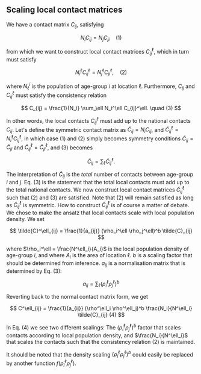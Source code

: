 ## Scaling local contact matrices

We have a contact matrix $C_{ij}$, satisfying

$$
N_i C_{ij} = N_j C_{ji} \quad (1)
$$

 from which we want to construct local contact matrices $C^\ell_{ij}$, which in turn must satisfy

$$
N_i^\ell C^\ell_{ij} = N_j^\ell C^\ell_{ji}, \quad (2)
$$

where $N^i_{\ell}$ is the population of age-group $i$ at location $\ell$. Furthermore, $C_{ij}$ and $C^\ell_{ij}$ must satisfy the consistency relation

$$
C_{ij} = \frac{1}{N_i} \sum_\ell N_i^\ell C_{ij}^\ell. \quad (3)
$$

In other words, the local contacts $C^\ell_{ij}$ must add up to the national contacts $C_{ij}$. Let's define the symmetric contact matrix as $\tilde{C}_{ij} = N_i C_{ij}$, and $\tilde{C}^\ell_{ij} = N^\ell_i C^\ell_{ij}$, in which case (1) and (2) simply becomes symmetry conditions $\tilde{C}_{ij} = \tilde{C}_{ji}$ and $\tilde{C}^\ell_{ij} = \tilde{C}^\ell_{ji}$, and (3) becomes

$$
\tilde{C}_{ij} = \sum_\ell \tilde{C}^\ell_{ij}.
$$

The interpretation of $\tilde{C}_{ij}$ is the *total* number of contacts between age-group *i* and *j*. Eq. (3) is the statement that the total local contacts must add up to the total national contacts. We now construct local contact matrices $\tilde{C}^\ell_{ij}$ such that (2) and (3) are satisfied. Note that (2) will remain satisfied as long as $\tilde{C}^\ell_{ij}$ is symmetric. How to construct $\tilde{C}^\ell_{ij}$  is of course a matter of debate. We chose to make the ansatz that local contacts scale with local population density.
 We set

$$
\tilde{C}^\ell_{ij} = \frac{1}{a_{ij}} (\rho_i^\ell \rho_j^\ell)^b \tilde{C}_{ij}
$$

where $\rho_i^\ell = \frac{N^\ell_i}{A_i}$ is the local population density of age-group $i$, and where $A_i$ is the area of location $\ell$. $b$ is a scaling factor that should be determined from inference. $a_{ij}$ is a normalisation matrix that is determined by Eq. (3):

$$
a_{ij} = \sum_\ell (\rho_i^\ell \rho_j^\ell)^b
$$

Reverting back to the normal contact matrix form, we get

$$
C^\ell_{ij} = \frac{1}{a_{ij}} (\rho^\ell_i \rho^\ell_j)^b \frac{N_i}{N^\ell_i} \tilde{C}_{ij} (4)
$$

In Eq. (4) we see two different scalings: The $(\rho^\ell_i \rho^\ell_j)^b$ factor that scales contacts according to local population density, and $\frac{N_i}{N^\ell_i}$ that scales the contacts such that the consistency relation (2) is maintained.

It should be noted that the density scaling $(\rho_i^\ell \rho_j^\ell)^b$ could easily be replaced by another function $f(\rho_i^\ell \rho_j^\ell)$.
<!--stackedit_data:
eyJoaXN0b3J5IjpbLTE2MDkxMzczMzRdfQ==
-->
